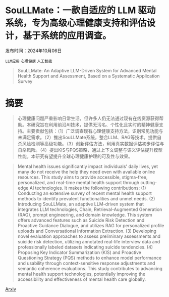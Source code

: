 # SouLLMate：一款自适应的 LLM 驱动系统，专为高级心理健康支持和评估设计，基于系统的应用调查。

发布时间：2024年10月06日

`LLM应用` `心理健康` `人工智能`

> SouLLMate: An Adaptive LLM-Driven System for Advanced Mental Health Support and Assessment, Based on a Systematic Application Survey

# 摘要

> 心理健康问题严重影响日常生活，但许多人仍无法通过现有在线资源获得帮助。本研究旨在利用前沿AI技术，提供无污名、个性化且实时的精神健康支持。主要贡献包括：（1）广泛调查现有心理健康支持方法，识别常见功能与未满足需求。（2）推出SouLLMate系统，整合LLM、RAG等技术，提供自杀风险检测等高级功能。（3）创新评估方法，利用真实数据评估初步评估与自杀风险。（4）提出KIS与PQS策略，通过上下文调整与语义评估提升模型性能。本研究有望提升全球心理健康护理的可及性与效果。

> Mental health issues significantly impact individuals' daily lives, yet many do not receive the help they need even with available online resources. This study aims to provide accessible, stigma-free, personalized, and real-time mental health support through cutting-edge AI technologies. It makes the following contributions: (1) Conducting an extensive survey of recent mental health support methods to identify prevalent functionalities and unmet needs. (2) Introducing SouLLMate, an adaptive LLM-driven system that integrates LLM technologies, Chain, Retrieval-Augmented Generation (RAG), prompt engineering, and domain knowledge. This system offers advanced features such as Suicide Risk Detection and Proactive Guidance Dialogue, and utilizes RAG for personalized profile uploads and Conversational Information Extraction. (3) Developing novel evaluation approaches to assess preliminary assessments and suicide risk detection, utilizing annotated real-life interview data and professionally labeled datasets indicating suicide tendencies. (4) Proposing Key Indicator Summarization (KIS) and Proactive Questioning Strategy (PQS) methods to enhance model performance and usability through context-sensitive response adjustments and semantic coherence evaluations. This study contributes to advancing mental health support technologies, potentially improving the accessibility and effectiveness of mental health care globally.

[Arxiv](https://arxiv.org/abs/2410.11859)